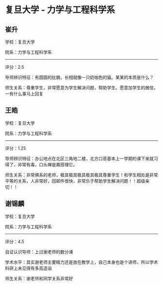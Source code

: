 # 复旦大学 - 力学与工程科学系

## 崔升

学校：复旦大学

院系：力学与工程科学系

* * *

评分：2.5

导师辨识特征：有圆圆的肚腩，长相就像一只奶咖色的猫。某某的本质是什么？

师生关系：尊重学生，非常愿意为学生解决问题，帮助学生。愿意加学生的微信，一有什么事马上回复

## 王皓

学校：复旦大学

院系：力学与工程科学系

* * *

评分：1.25

导师辨识特征：办公地点在北区三角地二楼，北方口音基本上一学期的课下来就习得了，非常有毒，口头禅是甭搭理它。

师生关系：非常佛系的老师，极其极其极其极其极其尊重学生！和学生相处是非常平等的关系，人非常好，回邮件很快，非常乐于帮助学生解决问题！！超级亲切！！

## 谢锡麟

学校：复旦大学

院系：力学与工程科学系

* * *

评分：4.5

自证认识导师：上过谢老师的数分课

学术水平：其实谢老师主要精力还是放在教学上，自己本身也是个讲师，所以学术科研上未见得有多高造诣

师生关系：谢老师和同学关系非常好